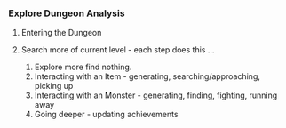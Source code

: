### Explore Dungeon Analysis

1. Entering the Dungeon

1. Search more of current level - each step does this ...
    1. Explore more find nothing.
    2. Interacting with an Item - generating, searching/approaching, picking up
    3. Interacting with an Monster - generating, finding, fighting, running away
    4. Going deeper - updating achievements
